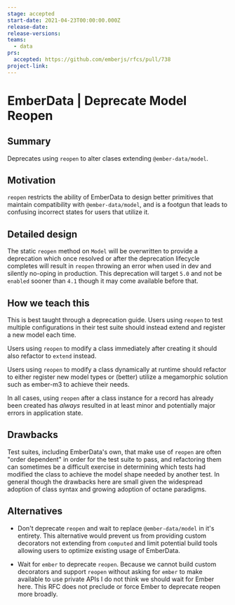 ```yaml
---
stage: accepted
start-date: 2021-04-23T00:00:00.000Z
release-date:
release-versions:
teams:
  - data
prs:
  accepted: https://github.com/emberjs/rfcs/pull/738
project-link:
---
```


# EmberData | Deprecate Model Reopen

## Summary

Deprecates using `reopen` to alter clases extending `@ember-data/model`.

## Motivation

`reopen` restricts the ability of EmberData to design better primitives that maintain
compatibility with `@ember-data/model`, and is a footgun that leads to confusing incorrect
states for users that utilize it.

## Detailed design

The static `reopen` method on `Model` will be overwritten to provide a deprecation which
once resolved or after the deprecation lifecycle completes will result in `reopen` throwing
an error when used in dev and silently no-oping in production. This deprecation will target
`5.0` and not be `enabled` sooner than `4.1` though it may come available before that.

## How we teach this

This is best taught through a deprecation guide. Users using `reopen` to test multiple
configurations in their test suite should instead extend and register a new model each time.

Users using `reopen` to modify a class immediately after creating it should also refactor
to `extend` instead.

Users using `reopen` to modify a class dynamically at runtime should refactor to either register
new model types or (better) utilize a megamorphic solution such as ember-m3 to achieve their needs.

In all cases, using `reopen` after a class instance for a record has already been created has *always*
resulted in at least minor and potentially major errors in application state.

## Drawbacks

Test suites, including EmberData's own, that make use of `reopen` are often "order dependent" in order
for the test suite to pass, and refactoring them can sometimes be a difficult exercise in determining
which tests had modified the class to achieve the model shape needed by another test. In general though
the drawbacks here are small given the widespread adoption of class syntax and growing adoption of octane
paradigms.

## Alternatives

- Don't deprecate `reopen` and wait to replace `@ember-data/model` in it's entirety. This alternative would prevent us from providing custom decorators not extending from `computed` and limit potential build tools allowing users to optimize existing usage of EmberData.

- Wait for `ember` to deprecate `reopen`. Because we cannot build custom decorators and support `reopen` without asking for `ember` to make available to use private APIs I do not think we should wait for Ember here. This RFC does not preclude or force Ember to deprecate reopen more broadly.

